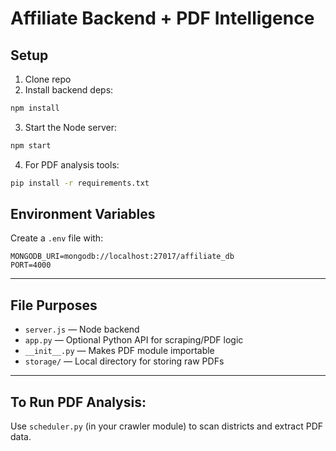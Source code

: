 # Affiliate Backend + PDF Intelligence

## Setup
1. Clone repo
2. Install backend deps:
```bash
npm install
```
3. Start the Node server:
```bash
npm start
```
4. For PDF analysis tools:
```bash
pip install -r requirements.txt
```

## Environment Variables
Create a `.env` file with:
```env
MONGODB_URI=mongodb://localhost:27017/affiliate_db
PORT=4000
```

---

## File Purposes
- `server.js` — Node backend
- `app.py` — Optional Python API for scraping/PDF logic
- `__init__.py` — Makes PDF module importable
- `storage/` — Local directory for storing raw PDFs

---

## To Run PDF Analysis:
Use `scheduler.py` (in your crawler module) to scan districts and extract PDF data.
